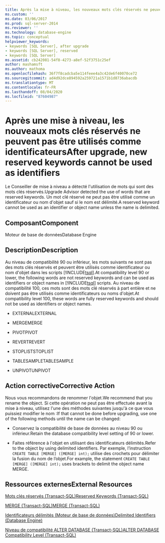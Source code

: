 ```yaml
---
title: Après la mise à niveau, les nouveaux mots clés réservés ne peuvent pas être utilisés en tant qu’identificateurs | Microsoft Docs
ms.custom: ''
ms.date: 03/06/2017
ms.prod: sql-server-2014
ms.reviewer: ''
ms.technology: database-engine
ms.topic: conceptual
helpviewer_keywords:
- keywords [SQL Server], after upgrade
- keywords [SQL Server], reserved
- keywords [SQL Server]
ms.assetid: cb242081-54f8-4273-a8ef-52f3751c25ef
author: mashamsft
ms.author: mathoma
ms.openlocfilehash: 36f7f8cadcba5e114feee4a3c42de6f40070ce72
ms.sourcegitcommit: ad4d92dce894592a259721a1571b1d8736abacdb
ms.translationtype: MT
ms.contentlocale: fr-FR
ms.lasthandoff: 08/04/2020
ms.locfileid: "87604987"
---
```

# <a name="after-upgrade-new-reserved-keywords-cannot-be-used-as-identifiers"></a><span data-ttu-id="f063c-102">Après une mise à niveau, les nouveaux mots clés réservés ne peuvent pas être utilisés comme identificateurs</span><span class="sxs-lookup"><span data-stu-id="f063c-102">After upgrade, new reserved keywords cannot be used as identifiers</span></span>
  <span data-ttu-id="f063c-103">Le Conseiller de mise à niveau a détecté l'utilisation de mots qui sont des mots clés réservés.</span><span class="sxs-lookup"><span data-stu-id="f063c-103">Upgrade Advisor detected the use of words that are reserved keywords.</span></span> <span data-ttu-id="f063c-104">Un mot clé réservé ne peut pas être utilisé comme un identificateur ou nom d'objet sauf si le nom est délimité.</span><span class="sxs-lookup"><span data-stu-id="f063c-104">A reserved keyword cannot be used as an identifier or object name unless the name is delimited.</span></span>  
  
## <a name="component"></a><span data-ttu-id="f063c-105">Composant</span><span class="sxs-lookup"><span data-stu-id="f063c-105">Component</span></span>  
 <span data-ttu-id="f063c-106">Moteur de base de données</span><span class="sxs-lookup"><span data-stu-id="f063c-106">Database Engine</span></span>  
  
## <a name="description"></a><span data-ttu-id="f063c-107">Description</span><span class="sxs-lookup"><span data-stu-id="f063c-107">Description</span></span>  
 <span data-ttu-id="f063c-108">Au niveau de compatibilité 90 ou inférieur, les mots suivants ne sont pas des mots clés réservés et peuvent être utilisés comme identificateur ou nom d'objet dans les scripts [!INCLUDE[tsql](../../includes/tsql-md.md)].</span><span class="sxs-lookup"><span data-stu-id="f063c-108">At compatibility level 90 or lower, the following words are not reserved keywords and can be used as identifiers or object names in [!INCLUDE[tsql](../../includes/tsql-md.md)] scripts.</span></span> <span data-ttu-id="f063c-109">Au niveau de compatibilité 100, ces mots sont des mots clé réservés à part entière et ne doivent pas être utilisés comme identificateurs ou noms d'objet.</span><span class="sxs-lookup"><span data-stu-id="f063c-109">At compatibility level 100, these words are fully reserved keywords and should not be used as identifiers or object names.</span></span>  
  
-   <span data-ttu-id="f063c-110">EXTERNAL</span><span class="sxs-lookup"><span data-stu-id="f063c-110">EXTERNAL</span></span>  
  
-   <span data-ttu-id="f063c-111">MERGE</span><span class="sxs-lookup"><span data-stu-id="f063c-111">MERGE</span></span>  
  
-   <span data-ttu-id="f063c-112">PIVOT</span><span class="sxs-lookup"><span data-stu-id="f063c-112">PIVOT</span></span>  
  
-   <span data-ttu-id="f063c-113">REVERT</span><span class="sxs-lookup"><span data-stu-id="f063c-113">REVERT</span></span>  
  
-   <span data-ttu-id="f063c-114">STOPLIST</span><span class="sxs-lookup"><span data-stu-id="f063c-114">STOPLIST</span></span>  
  
-   <span data-ttu-id="f063c-115">TABLESAMPLE</span><span class="sxs-lookup"><span data-stu-id="f063c-115">TABLESAMPLE</span></span>  
  
-   <span data-ttu-id="f063c-116">UNPIVOT</span><span class="sxs-lookup"><span data-stu-id="f063c-116">UNPIVOT</span></span>  
  
## <a name="corrective-action"></a><span data-ttu-id="f063c-117">Action corrective</span><span class="sxs-lookup"><span data-stu-id="f063c-117">Corrective Action</span></span>  
 <span data-ttu-id="f063c-118">Nous vous recommandons de renommer l'objet.</span><span class="sxs-lookup"><span data-stu-id="f063c-118">We recommend that you rename the object.</span></span> <span data-ttu-id="f063c-119">Si cette opération ne peut pas être effectuée avant la mise à niveau, utilisez l'une des méthodes suivantes jusqu'à ce que vous puissiez modifier le nom :</span><span class="sxs-lookup"><span data-stu-id="f063c-119">If that cannot be done before upgrading, use one of the following methods until the name can be changed:</span></span>  
  
-   <span data-ttu-id="f063c-120">Conservez la compatibilité de base de données au niveau 90 ou inférieur.</span><span class="sxs-lookup"><span data-stu-id="f063c-120">Retain the database compatibility level setting of 90 or lower.</span></span>  
  
-   <span data-ttu-id="f063c-121">Faites référence à l'objet en utilisant des identificateurs délimités.</span><span class="sxs-lookup"><span data-stu-id="f063c-121">Refer to the object by using delimited identifiers.</span></span> <span data-ttu-id="f063c-122">Par exemple, l’instruction `CREATE TABLE [MERGE] ([MERGE] int);` utilise des crochets pour délimiter la fusion du nom de l’objet.</span><span class="sxs-lookup"><span data-stu-id="f063c-122">For example, the statement `CREATE TABLE [MERGE] ([MERGE] int);` uses brackets to delimit the object name MERGE.</span></span>  
  
## <a name="external-resources"></a><span data-ttu-id="f063c-123">Ressources externes</span><span class="sxs-lookup"><span data-stu-id="f063c-123">External Resources</span></span>  
 [<span data-ttu-id="f063c-124">Mots clés réservés &#40;Transact-SQL&#41;</span><span class="sxs-lookup"><span data-stu-id="f063c-124">Reserved Keywords &#40;Transact-SQL&#41;</span></span>](/sql/t-sql/language-elements/reserved-keywords-transact-sql)  
  
 [<span data-ttu-id="f063c-125">MERGE &#40;Transact-SQL&#41;</span><span class="sxs-lookup"><span data-stu-id="f063c-125">MERGE &#40;Transact-SQL&#41;</span></span>](/sql/t-sql/statements/merge-transact-sql)  
  
 [<span data-ttu-id="f063c-126">Identificateurs délimités (Moteur de base de données)</span><span class="sxs-lookup"><span data-stu-id="f063c-126">Delimited Identifiers (Database Engine)</span></span>](https://go.microsoft.com/fwlink/?LinkId=112509)  
  
 [<span data-ttu-id="f063c-127">Niveau de compatibilité ALTER DATABASE &#40;Transact-SQL&#41;</span><span class="sxs-lookup"><span data-stu-id="f063c-127">ALTER DATABASE Compatibility Level &#40;Transact-SQL&#41;</span></span>](/sql/t-sql/statements/alter-database-transact-sql-compatibility-level)  
  
  
